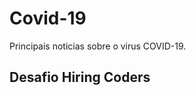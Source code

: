 <h1>Covid-19</h1>
</hr>

<p>Principais noticias sobre o virus COVID-19. </p>
  
<h2 >Desafio  Hiring Coders <h2>
